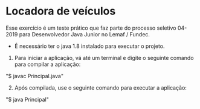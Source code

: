 # Locadora de veículos

Esse exercício é um teste prático que faz parte do processo seletivo 04-2019 para Desenvolvedor Java Junior no Lemaf / Fundec. 

* É necessário ter o java 1.8 instalado para executar o projeto.

1. Para iniciar a aplicação, vá até um terminal e digite o seguinte comando para compilar a aplicação: 
&nbsp;

"$ javac Principal.java"

2. Após compilada, use o seguinte comando para executar a aplicação: 
&nbsp;

"$ java Principal"
